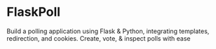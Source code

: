 # FlaskPoll
 Build a polling application using Flask & Python, integrating templates, redirection, and cookies. Create, vote, & inspect polls with ease
